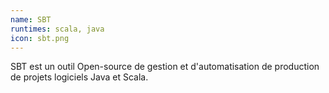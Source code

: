 ```yaml
---
name: SBT
runtimes: scala, java
icon: sbt.png
---
```


SBT est un outil Open-source de gestion et d'automatisation de production de projets logiciels Java et Scala.